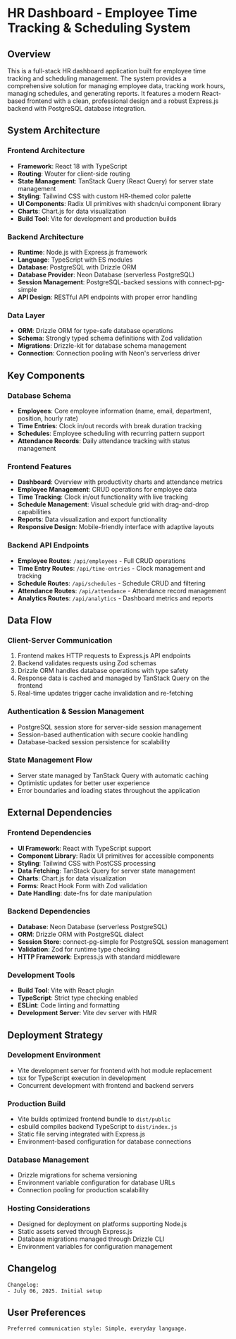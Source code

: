 # HR Dashboard - Employee Time Tracking & Scheduling System

## Overview

This is a full-stack HR dashboard application built for employee time tracking and scheduling management. The system provides a comprehensive solution for managing employee data, tracking work hours, managing schedules, and generating reports. It features a modern React-based frontend with a clean, professional design and a robust Express.js backend with PostgreSQL database integration.

## System Architecture

### Frontend Architecture
- **Framework**: React 18 with TypeScript
- **Routing**: Wouter for client-side routing
- **State Management**: TanStack Query (React Query) for server state management
- **Styling**: Tailwind CSS with custom HR-themed color palette
- **UI Components**: Radix UI primitives with shadcn/ui component library
- **Charts**: Chart.js for data visualization
- **Build Tool**: Vite for development and production builds

### Backend Architecture
- **Runtime**: Node.js with Express.js framework
- **Language**: TypeScript with ES modules
- **Database**: PostgreSQL with Drizzle ORM
- **Database Provider**: Neon Database (serverless PostgreSQL)
- **Session Management**: PostgreSQL-backed sessions with connect-pg-simple
- **API Design**: RESTful API endpoints with proper error handling

### Data Layer
- **ORM**: Drizzle ORM for type-safe database operations
- **Schema**: Strongly typed schema definitions with Zod validation
- **Migrations**: Drizzle-kit for database schema management
- **Connection**: Connection pooling with Neon's serverless driver

## Key Components

### Database Schema
- **Employees**: Core employee information (name, email, department, position, hourly rate)
- **Time Entries**: Clock in/out records with break duration tracking
- **Schedules**: Employee scheduling with recurring pattern support
- **Attendance Records**: Daily attendance tracking with status management

### Frontend Features
- **Dashboard**: Overview with productivity charts and attendance metrics
- **Employee Management**: CRUD operations for employee data
- **Time Tracking**: Clock in/out functionality with live tracking
- **Schedule Management**: Visual schedule grid with drag-and-drop capabilities
- **Reports**: Data visualization and export functionality
- **Responsive Design**: Mobile-friendly interface with adaptive layouts

### Backend API Endpoints
- **Employee Routes**: `/api/employees` - Full CRUD operations
- **Time Entry Routes**: `/api/time-entries` - Clock management and tracking
- **Schedule Routes**: `/api/schedules` - Schedule CRUD and filtering
- **Attendance Routes**: `/api/attendance` - Attendance record management
- **Analytics Routes**: `/api/analytics` - Dashboard metrics and reports

## Data Flow

### Client-Server Communication
1. Frontend makes HTTP requests to Express.js API endpoints
2. Backend validates requests using Zod schemas
3. Drizzle ORM handles database operations with type safety
4. Response data is cached and managed by TanStack Query on the frontend
5. Real-time updates trigger cache invalidation and re-fetching

### Authentication & Session Management
- PostgreSQL session store for server-side session management
- Session-based authentication with secure cookie handling
- Database-backed session persistence for scalability

### State Management Flow
- Server state managed by TanStack Query with automatic caching
- Optimistic updates for better user experience
- Error boundaries and loading states throughout the application

## External Dependencies

### Frontend Dependencies
- **UI Framework**: React with TypeScript support
- **Component Library**: Radix UI primitives for accessible components
- **Styling**: Tailwind CSS with PostCSS processing
- **Data Fetching**: TanStack Query for server state management
- **Charts**: Chart.js for data visualization
- **Forms**: React Hook Form with Zod validation
- **Date Handling**: date-fns for date manipulation

### Backend Dependencies
- **Database**: Neon Database (serverless PostgreSQL)
- **ORM**: Drizzle ORM with PostgreSQL dialect
- **Session Store**: connect-pg-simple for PostgreSQL session management
- **Validation**: Zod for runtime type checking
- **HTTP Framework**: Express.js with standard middleware

### Development Tools
- **Build Tool**: Vite with React plugin
- **TypeScript**: Strict type checking enabled
- **ESLint**: Code linting and formatting
- **Development Server**: Vite dev server with HMR

## Deployment Strategy

### Development Environment
- Vite development server for frontend with hot module replacement
- tsx for TypeScript execution in development
- Concurrent development with frontend and backend servers

### Production Build
- Vite builds optimized frontend bundle to `dist/public`
- esbuild compiles backend TypeScript to `dist/index.js`
- Static file serving integrated with Express.js
- Environment-based configuration for database connections

### Database Management
- Drizzle migrations for schema versioning
- Environment variable configuration for database URLs
- Connection pooling for production scalability

### Hosting Considerations
- Designed for deployment on platforms supporting Node.js
- Static assets served through Express.js
- Database migrations managed through Drizzle CLI
- Environment variables for configuration management

## Changelog

```
Changelog:
- July 06, 2025. Initial setup
```

## User Preferences

```
Preferred communication style: Simple, everyday language.
```